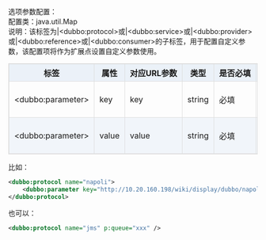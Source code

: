 <style>
table {
  width: 100%;
  max-width: 65em;
  border: 1px solid #dedede;
  margin: 15px auto;
  border-collapse: collapse;
  empty-cells: show;
}
table th,
table td {
  height: 35px;
  border: 1px solid #dedede;
  padding: 0 10px;
}
table th {
  font-weight: bold;
  text-align: center !important;
  background: rgba(158,188,226,0.2);
  white-space: nowrap;
}
table tbody tr:nth-child(2n) {
  background: rgba(158,188,226,0.12);
}
table td:nth-child(1) {
  white-space: nowrap;
}
table tr:hover {
  background: #efefef;
}
.table-area {
  overflow: auto;
}
</style>

<script type="text/javascript">
[].slice.call(document.querySelectorAll('table')).forEach(function(el){
    var wrapper = document.createElement('div');
    wrapper.className = 'table-area';
    el.parentNode.insertBefore(wrapper, el);
    el.parentNode.removeChild(el);
    wrapper.appendChild(el);
})
</script>

选项参数配置：  
配置类：java.util.Map  
说明：该标签为|&lt;dubbo:protocol&gt;或|&lt;dubbo:service&gt;或|&lt;dubbo:provider&gt;或|&lt;dubbo:reference&gt;或|&lt;dubbo:consumer&gt;的子标签，用于配置自定义参数，该配置项将作为扩展点设置自定义参数使用。

|标签 | 属性 | 对应URL参数 | 类型 | 是否必填 | 缺省值 | 作用 | 描述 | 兼容性|
| -------- |---------|---------|---------|---------|---------|---------|---------|---------|
|&lt;dubbo:parameter&gt; | key | key | string | 必填 |   | 服务治理 | 路由参数键 | 2.0.0以上版本|
|&lt;dubbo:parameter&gt; | value | value | string | 必填 |   | 服务治理 | 路由参数值 | 2.0.0以上版本|

比如：  
```xml
<dubbo:protocol name="napoli">
    <dubbo:parameter key="http://10.20.160.198/wiki/display/dubbo/napoli.queue.name" value="xxx" />
</dubbo:protocol>
```
也可以：  
```xml
<dubbo:protocol name="jms" p:queue="xxx" />
```